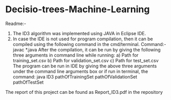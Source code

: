 # Decisio-trees-Machine-Learning


Readme:-
1. The ID3 algorithm was implemented using JAVA in Eclipse IDE.
2. In case the IDE is not used for program compilation, then it can be compiled using the following command in the cmd/terminal.
Command:- javac *.java
After the compilation, it can be run by giving the following three arguments in command line while running:
a) Path for training_set.csv
b) Path for validation_set.csv
c) Path for test_set.csv
The program can be run in IDE by giving the above three arguments under the command line arguments box or if run in terminal, the command:
java ID3 pathOfTrainingSet pathOfValidationSet pathOfTestSet

The report of this project can be found as Report_ID3.pdf in the repository
